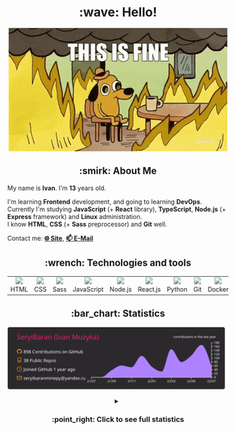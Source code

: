 <h1 align="center">:wave: Hello!</h1>

<p align="center"><img src="images/this-is-fine.gif" /></p>

<h2 align="center">:smirk: About Me</h2>

My name is **Ivan**. I'm **13** years old.

I'm learning **Frontend** development, and going to learning **DevOps**.  
Currently I'm studying **JavaScript** (+ **React** library), **TypeScript**, **Node.js** (+ **Express** framework) and **Linux** administration.  
I know **HTML**, **CSS** (+ **Sass** preprocessor) and **Git** well.  

Contact me: [**:globe_with_meridians: Site**](https://seryibaran.github.io), [**:mailbox: E-Mail**](mailto:seryibaranminepy@yandex.ru)

<h2 align="center">:wrench: Technologies and tools</h2>
<table style="border-size:0px" align="center">
  <tr>
    <td style="border: none;" width="90" align="center"><a href="https://developer.mozilla.org/docs/Web/HTML"><img src="https://cdn.iconscout.com/icon/free/png-64/html-1175208.png"></a>HTML</td>
    <td style="border: none;" width="90" align="center"><a href="https://developer.mozilla.org/docs/Web/CSS"><img src="https://cdn.iconscout.com/icon/free/png-64/css-1175237.png"></a>CSS</td>
    <td style="border: none;" width="90" align="center"><a href="https://sass-lang.com/"><img src="https://cdn.iconscout.com/icon/free/png-64/sass-226054.png"></a>Sass</td>
    <td style="border: none;" width="90" align="center"><a href="https://developer.mozilla.org/docs/Web/JavaScript"><img src="https://cdn.iconscout.com/icon/free/png-64/js-3029998.png"></a>JavaScript</td>
    <td style="border: none;" width="90" align="center"><a href="https://nodejs.org"><img src="https://cdn.iconscout.com/icon/free/png-64/node-js-1174925.png"></a>Node.js</td>
    <td style="border: none;" width="90" align="center"><a href="https://reactjs.org/"><img src="https://cdn.iconscout.com/icon/free/png-64/react-282599.png"></a>React.js</td>
    <td style="border: none;" width="90" align="center"><a href="https://www.python.org/"><img src="https://cdn.iconscout.com/icon/free/png-64/python-2-226051.png"></a>Python</td>
    <td style="border: none;" width="90" align="center"><a href="https://git-scm.com/"><img src="https://cdn.iconscout.com/icon/free/png-64/git-225996.png"></a>Git</td>
    <td style="border: none;" width="90" align="center"><a href="https://www.docker.com/"><img src="https://cdn.iconscout.com/icon/free/png-64/docker-2944835.png"></a>Docker</td>
    <td style="border: none;" width="90" align="center"><a href="https://www.kernel.org/"><img src="https://cdn.iconscout.com/icon/free/png-64/linux-1174928.png"></a>Linux</td>
  </tr>
</table>

<h2 align="center">:bar_chart: Statistics</h2>

<p align="center"><img src="https://raw.githubusercontent.com/SeryiBaran/seryibaran/master/profile-summary-card-output/monokai/0-profile-details.svg" /></p>

<details>
  <summary align="center"><h3>:point_right: <b>Click to see full statistics</b></h3></summary>

<!--START_SECTION:waka-->
![Code Time](http://img.shields.io/badge/Code%20Time-0%20secs-blue)

![Profile Views](http://img.shields.io/badge/Profile%20Views-10-blue)

**🐱 My GitHub Data** 

> 🏆 645 Contributions in the Year 2022
 > 
> 📦 253.0 kB Used in GitHub's Storage 
 > 
> 🚫 Not Opted to Hire
 > 
> 📜 47 Public Repositories 
 > 
> 🔑 1 Private Repository 
 > 
**I'm an Early 🐤** 

```text
🌞 Morning    165 commits    █████░░░░░░░░░░░░░░░░░░░░   22.6% 
🌆 Daytime    373 commits    ████████████░░░░░░░░░░░░░   51.1% 
🌃 Evening    192 commits    ██████░░░░░░░░░░░░░░░░░░░   26.3% 
🌙 Night      0 commits      ░░░░░░░░░░░░░░░░░░░░░░░░░   0.0%

```
📅 **I'm Most Productive on Wednesday** 

```text
Monday       99 commits     ███░░░░░░░░░░░░░░░░░░░░░░   13.56% 
Tuesday      89 commits     ███░░░░░░░░░░░░░░░░░░░░░░   12.19% 
Wednesday    133 commits    ████░░░░░░░░░░░░░░░░░░░░░   18.22% 
Thursday     90 commits     ███░░░░░░░░░░░░░░░░░░░░░░   12.33% 
Friday       119 commits    ████░░░░░░░░░░░░░░░░░░░░░   16.3% 
Saturday     110 commits    ███░░░░░░░░░░░░░░░░░░░░░░   15.07% 
Sunday       90 commits     ███░░░░░░░░░░░░░░░░░░░░░░   12.33%

```


📊 **This Week I Spent My Time On** 

```text
⌚︎ Time Zone: Europe/Moscow

💬 Programming Languages: 
SCSS                     3 hrs 18 mins       █████████████░░░░░░░░░░░░   52.62% 
JavaScript               56 mins             ███░░░░░░░░░░░░░░░░░░░░░░   15.1% 
HTML                     55 mins             ███░░░░░░░░░░░░░░░░░░░░░░   14.73% 
Markdown                 53 mins             ███░░░░░░░░░░░░░░░░░░░░░░   14.23% 
TypeScript               10 mins             ░░░░░░░░░░░░░░░░░░░░░░░░░   2.66%

🔥 Editors: 
Sublime Text             6 hrs 12 mins       ████████████████████████░   98.91% 
VS Code                  4 mins              ░░░░░░░░░░░░░░░░░░░░░░░░░   1.09%

🐱‍💻 Projects: 
maket--prechu            4 hrs 55 mins       ███████████████████░░░░░░   78.35% 
seryibaran.github.io     53 mins             ███░░░░░░░░░░░░░░░░░░░░░░   14.16% 
useUseful.js             13 mins             █░░░░░░░░░░░░░░░░░░░░░░░░   3.68% 
ddtReactCourse           10 mins             ░░░░░░░░░░░░░░░░░░░░░░░░░   2.66% 
express-test             4 mins              ░░░░░░░░░░░░░░░░░░░░░░░░░   1.09%

💻 Operating System: 
Linux                    6 hrs 16 mins       █████████████████████████   100.0%

```

**I Mostly Code in JavaScript** 

```text
JavaScript               11 repos            ███████░░░░░░░░░░░░░░░░░░   28.95% 
HTML                     9 repos             ██████░░░░░░░░░░░░░░░░░░░   23.68% 
SCSS                     6 repos             ████░░░░░░░░░░░░░░░░░░░░░   15.79% 
Python                   4 repos             ██░░░░░░░░░░░░░░░░░░░░░░░   10.53% 
CSS                      3 repos             ██░░░░░░░░░░░░░░░░░░░░░░░   7.89%

```


**Timeline**

![Chart not found](https://raw.githubusercontent.com/SeryiBaran/SeryiBaran/master/charts/bar_graph.png) 


 Last Updated on 04/07/2022 16:40:02 UTC
<!--END_SECTION:waka-->

</details>
